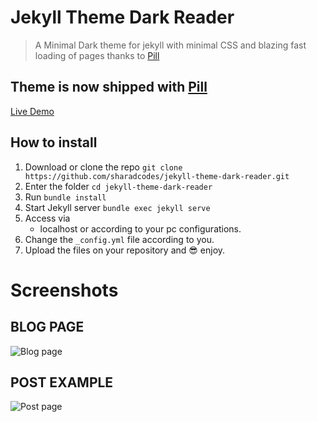 # Jekyll Theme Dark Reader

>A Minimal Dark theme for jekyll with minimal CSS and blazing fast loading of pages thanks to [Pill](https://github.com/rumkin/pill) 

## Theme is now shipped with [Pill](https://github.com/rumkin/pill) 


[Live Demo](https://sharadcodes.github.io/jekyll-theme-dark-reader/)

## How to install

1. Download or clone the repo
   `git clone https://github.com/sharadcodes/jekyll-theme-dark-reader.git`
2. Enter the folder
   `cd jekyll-theme-dark-reader`
3. Run
   `bundle install`
4. Start Jekyll server
   `bundle exec jekyll serve`
5. Access via
   * localhost or according to your pc configurations.
6. Change the `_config.yml` file according to you.
7. Upload the files on your repository and :sunglasses: enjoy.


# Screenshots

## BLOG PAGE
![Blog page](https://github.com/sharadcodes/jekyll-theme-dark-reader/raw/master/screenshots/1.png)
## POST EXAMPLE
![Post page](https://github.com/sharadcodes/jekyll-theme-dark-reader/raw/master/screenshots/2.png)
